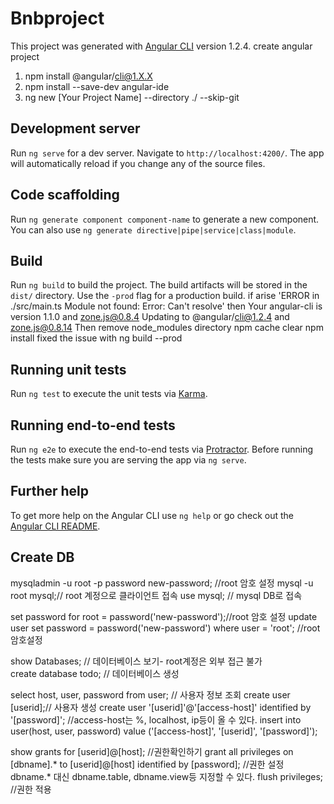 # Bnbproject

This project was generated with [Angular CLI](https://github.com/angular/angular-cli) version 1.2.4.
create angular project

1. npm install @angular/cli@1.X.X
2. npm install --save-dev angular-ide
3. ng new [Your Project Name] --directory ./ --skip-git

## Development server

Run `ng serve` for a dev server. Navigate to `http://localhost:4200/`. The app will automatically reload if you change any of the source files.

## Code scaffolding

Run `ng generate component component-name` to generate a new component. You can also use `ng generate directive|pipe|service|class|module`.

## Build

Run `ng build` to build the project. The build artifacts will be stored in the `dist/` directory. Use the `-prod` flag for a production build.
if arise 'ERROR in ./src/main.ts Module not found: Error: Can't resolve' then
    Your angular-cli is version 1.1.0 and zone.js@0.8.4
    Updating to @angular/cli@1.2.4 and zone.js@0.8.14
    Then
    remove node_modules directory
    npm cache clear
    npm install
    fixed the issue with ng build --prod

## Running unit tests

Run `ng test` to execute the unit tests via [Karma](https://karma-runner.github.io).

## Running end-to-end tests

Run `ng e2e` to execute the end-to-end tests via [Protractor](http://www.protractortest.org/).
Before running the tests make sure you are serving the app via `ng serve`.

## Further help

To get more help on the Angular CLI use `ng help` or go check out the [Angular CLI README](https://github.com/angular/angular-cli/blob/master/README.md).

## Create DB
mysqladmin -u root -p password new-password; //root 암호 설정 
mysql -u root mysql;// root 계정으로 클라이언트 접속
use mysql; // mysql DB로 접속

set password for root = password('new-password');//root 암호 설정
update user set password = password('new-password') where user = 'root'; //root 암호설정

show Databases; // 데이터베이스 보기- root계정은 외부 접근 불가 </br>
create database todo; // 데이터베이스 생성 </br>

select host, user, password from user; // 사용자 정보 조회
create user [userid];// 사용자 생성
create user '[userid]'@'[access-host]' identified by '[password]'; //access-host는 %, localhost, ip등이 올 수 있다.
insert into user(host, user, password) value ('[access-host]', '[userid]', '[password]');

show grants for [userid]@[host]; //권한확인하기
grant all privileges on [dbname].* to [userid]@[host] identified by [password]; //권한 설정 dbname.* 대신 dbname.table, dbname.view등 지정할 수 있다.
flush privileges; //권한 적용

